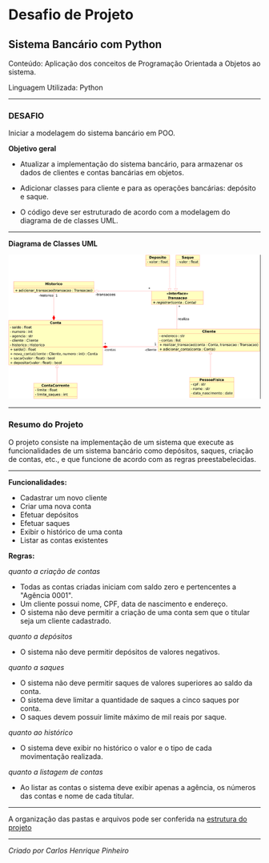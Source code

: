 # **Desafio de Projeto**

## **Sistema Bancário com Python**

Conteúdo: Aplicação dos conceitos de Programação Orientada a Objetos ao sistema.

Linguagem Utilizada: Python

----
### **DESAFIO**
Iniciar a modelagem do sistema bancário em POO.

**Objetivo geral**
- Atualizar a implementação do sistema bancário, para armazenar os dados de clientes e contas bancárias em objetos.

- Adicionar classes para cliente e para as operações bancárias: depósito e saque.
 
- O código deve ser estruturado de acordo com a modelagem do diagrama de de classes UML.
----
**Diagrama de Classes UML**

![UML](docs/UML.png)

----
### Resumo do Projeto
O projeto consiste na implementação de um sistema que execute as funcionalidades de um sistema bancário como depósitos, saques, criação de contas, etc., e que funcione de acordo com as regras preestabelecidas.

----
**Funcionalidades:**
- Cadastrar um novo cliente
- Criar uma nova conta 
- Efetuar depósitos
- Efetuar saques
- Exibir o histórico de uma conta
- Listar as contas existentes  


**Regras:**

*quanto a criação de contas*
- Todas as contas criadas iniciam com saldo zero e pertencentes a "Agência 0001".
- Um cliente possui nome, CPF, data de nascimento e endereço. 
- O sistema não deve permitir a criação de uma conta sem que o titular seja um cliente cadastrado.
  
*quanto a depósitos*
- O sistema não deve permitir depósitos de valores negativos.

*quanto a saques*
- O sistema não deve permitir saques de valores superiores ao saldo da conta.
- O sistema deve limitar a quantidade de saques a cinco saques por conta.
- O saques devem possuir limite máximo de mil reais por saque.

*quanto ao histórico*
- O sistema deve exibir no histórico o valor e o tipo de cada movimentação realizada.

*quanto a listagem de contas*
- Ao listar as contas o sistema deve exibir apenas a agência, os números das contas e nome de cada titular.

----
A organização das pastas e arquivos pode ser conferida na [estrutura do projeto](docs/estrutura_do_projeto.png) 

----

*Criado por Carlos Henrique Pinheiro*
